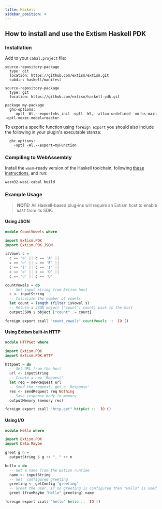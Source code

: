 ```yaml
---
title: Haskell
sidebar_position: 4
---
```


## How to install and use the Extism Haskell PDK

### Installation

Add to your `cabal.project` file:

```
source-repository-package
  type: git
  location: https://github.com/extism/extism.git
  subdir: haskell/manifest

source-repository-package
  type: git
  location: https://github.com/extism/haskell-pdk.git

package my-package
  ghc-options:
    -optl -Wl,--export=hs_init -optl -Wl,--allow-undefined -no-hs-main -optl-mexec-model=reactor 
```

To export a specific function using `foreign export` you should also include the following in your
plugin's executable stanza:

```
  ghc-options:
    -optl -Wl,--export=myFunction
```

### Compiling to WebAssembly

Install the `wasm`-ready version of the Haskell toolchain, following [these instructions](https://gitlab.haskell.org/ghc/ghc-wasm-meta), and run:

```sh
wasm32-wasi-cabal build
```

### Example Usage

> **NOTE:** All Haskell-based plug-ins will require an Extism host to enable `WASI` from its SDK.

#### Using JSON

```haskell title=CountVowels.hs
module CountVowels where

import Extism.PDK
import Extism.PDK.JSON

isVowel c = 
  c == 'a' || c == 'A' ||
  c == 'e' || c == 'E' ||
  c == 'i' || c == 'I' ||
  c == 'o' || c == 'O' ||
  c == 'u' || c == 'U'

countVowels = do
  -- Get input string from Extism host
  s <- inputString
  -- Calculate the number of vowels
  let count = length (filter isVowel s)
  -- Return a JSON object {"count": count} back to the host
  outputJSON $ object ["count" .= count]

foreign export ccall "count_vowels" countVowels ::  IO ()
```

#### Using Extism built-in HTTP

```haskell title=HTTPGet.hs
module HTTPGet where

import Extism.PDK
import Extism.PDK.HTTP

httpGet = do
  -- Get URL from the host
  url <- inputString
  -- Create a new 'Request'
  let req = newRequest url
  -- Send the request, get a 'Response'
  res <- sendRequest req Nothing
  -- Save response body to memory
  outputMemory (memory res)

foreign export ccall "http_get" httpGet ::  IO ()
```

#### Using I/O

```haskell title=Hello.hs
module Hello where

import Extism.PDK
import Data.Maybe

greet g n =
  outputString $ g ++ ", " ++ n

hello = do
  -- Get a name from the Extism runtime
  name <- inputString
  -- Get  configured greeting
  greeting <- getConfig "greeting"
  -- Greet the user, if no greeting is configured then "Hello" is used
  greet (fromMaybe "Hello" greeting) name

foreign export ccall "hello" hello ::  IO ()
```
